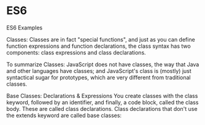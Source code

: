 # ES6
ES6 Examples

Classes:
Classes are in fact "special functions", and just as you can define function expressions and function declarations, the class syntax has two components: class expressions and class declarations.

To summarize Classes:
JavaScript does not have classes, the way that Java and other languages have classes; and
JavaScript's class is (mostly) just syntactical sugar for prototypes, which are very different from traditional classes.

Base Classes: Declarations & Expressions
You create classes with the class keyword, followed by an identifier, and finally, a code block, called the class body. These are called class declarations. Class declarations that don't use the extends keyword are called base classes:


